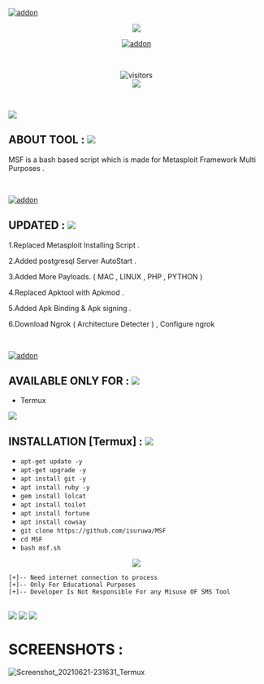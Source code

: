 <a href="https://github.com/isuruwa"><img title="addon" src="https://img.shields.io/badge/isuruwa-MSF-brightgreen?style=for-the-badge&logo=appveyor"></a>
<p align="center">
<img src="https://img.icons8.com/nolan/256/pixel-gun-3d.png"/>
<p align="center">
<a href="https://t.me/technolk"><img title="addon" src="https://img.shields.io/badge/isuruwa-Metasploit Multi ToolKit-blueviolet?style=for-the-badge&logo=appveyor"></a>
</p>
<br>
<p align="center">
<img align="center" alt="visitors" src="https://visitor-badge.glitch.me/badge?page_id=isuruwamsf" />
<br>
<a href="https://hits.seeyoufarm.com"><img src="https://hits.seeyoufarm.com/api/count/incr/badge.svg?url=https%3A%2F%2Fgithub.com%2Fisuruwa&count_bg=%2379C83D&title_bg=%23555555&icon=&icon_color=%23E7E7E7&title=hits&edge_flat=false"/></a>
</p>
<br>

<p> 
  
 <img src="https://img.shields.io/badge/isuruwa-ABOUT%20TOOL-blueviolet?style=for-the-badge&logo=appveyor">
  
## ABOUT TOOL :  <img src="https://img.icons8.com/nolan/64/anonymous-mask.png"/>

MSF is a bash based script which is made for Metasploit Framework Multi Purposes .
  
</p>

<br>

<p>

<a href="https://github.com/isuruwa"><img title="addon" src="https://img.shields.io/badge/isuruwa-Features-ff69b4?style=for-the-badge&logo=appveyor"></a>

## UPDATED : <img src="https://img.icons8.com/nolan/64/anonymous-mask.png"/>

1.Replaced Metasploit Installing Script .

2.Added postgresql Server AutoStart .

3.Added More Payloads. ( MAC , LINUX , PHP , PYTHON )

4.Replaced Apktool with Apkmod .

5.Added Apk Binding & Apk signing .

6.Download Ngrok ( Architecture Detecter ) , Configure ngrok

  
</p>

<br>

<p>
  
<a href="https://github.com/isuruwa"><img title="addon" src="https://img.shields.io/badge/isuruwa-Available-brightgreen?style=for-the-badge&logo=appveyor"></a>


## AVAILABLE ONLY FOR : <img src="https://img.icons8.com/nolan/64/anonymous-mask.png"/>

* Termux

<img src="https://img.icons8.com/office/160/000000/iron-man.png"/>

## INSTALLATION [Termux] : <img src="https://img.icons8.com/nolan/64/anonymous-mask.png"/>

* `apt-get update -y`
* `apt-get upgrade -y`
* `apt install git -y`
* `apt install ruby -y`
* `gem install lolcat`
* `apt install toilet`
* `apt install fortune`
* `apt install cowsay`
* `git clone https://github.com/isuruwa/MSF`
* `cd MSF`
* `bash msf.sh`

<p align="center">
<img src="https://img.icons8.com/office/80/000000/captain-america.png"/>
</p>

```
[+]-- Need internet connection to process
[+]-- Only For Educational Purposes
[+]-- Developer Is Not Responsible For any Misuse OF SMS Tool

```
<br>

<img src="https://img.shields.io/badge/isuruwa-Thank%20You-brightgreen?style=social&logo=appveyor"/>

<img src="https://img.shields.io/badge/isuruwa-STAY%20SAFE-brightgreen?style=flat-square&logo=appveyor"/>

<img src="https://img.shields.io/badge/isuruwa-EXPECT%20US-red?style=for-the-badge&logo=appveyor"/>

# SCREENSHOTS :

![Screenshot_20210621-231631_Termux](https://user-images.githubusercontent.com/72663288/122806715-47931800-d2e8-11eb-82ed-188c0af10ab3.jpg)
